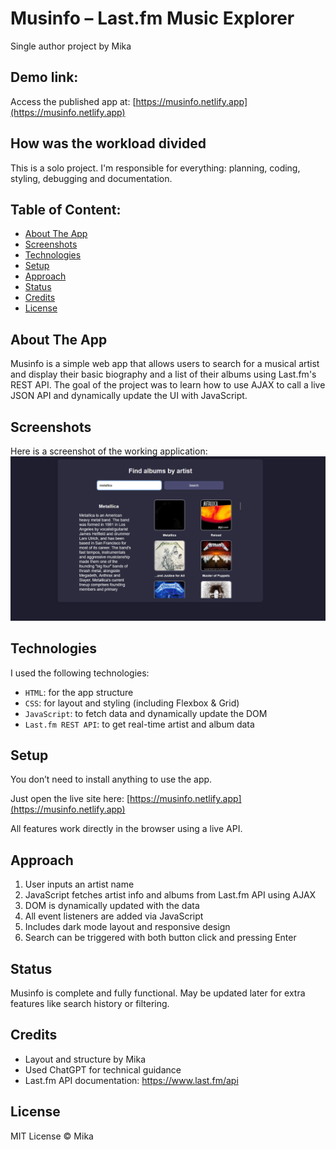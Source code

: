 
# Musinfo – Last.fm Music Explorer
Single author project by Mika

## Demo link:
Access the published app at: [https://musinfo.netlify.app](https://musinfo.netlify.app)

## How was the workload divided
This is a solo project. I'm responsible for everything: planning, coding, styling, debugging and documentation.

## Table of Content:

- [About The App](#about-the-app)
- [Screenshots](#screenshots)
- [Technologies](#technologies)
- [Setup](#setup)
- [Approach](#approach)
- [Status](#status)
- [Credits](#credits)
- [License](#license)

## About The App
Musinfo is a simple web app that allows users to search for a musical artist and display their basic biography and a list of their albums using Last.fm's REST API. The goal of the project was to learn how to use AJAX to call a live JSON API and dynamically update the UI with JavaScript.

## Screenshots
Here is a screenshot of the working application:  
![App Screenshot](musinfo.png)

## Technologies
I used the following technologies:
- `HTML`: for the app structure
- `CSS`: for layout and styling (including Flexbox & Grid)
- `JavaScript`: to fetch data and dynamically update the DOM
- `Last.fm REST API`: to get real-time artist and album data

## Setup
You don’t need to install anything to use the app.

Just open the live site here:
[https://musinfo.netlify.app](https://musinfo.netlify.app)

All features work directly in the browser using a live API.

## Approach
1. User inputs an artist name
2. JavaScript fetches artist info and albums from Last.fm API using AJAX
3. DOM is dynamically updated with the data
4. All event listeners are added via JavaScript
5. Includes dark mode layout and responsive design
6. Search can be triggered with both button click and pressing Enter

## Status
Musinfo is complete and fully functional. May be updated later for extra features like search history or filtering.

## Credits
- Layout and structure by Mika
- Used ChatGPT for technical guidance
- Last.fm API documentation: https://www.last.fm/api

## License
MIT License © Mika
